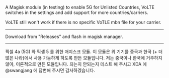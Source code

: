 A Magisk module (in testing) to enable 5G for Unlisted Countries, VoLTE switches in the settings and add support for more countries/carriers.

VoLTE still won't work if there is no specific VoTLE mbn file for your carrier.

----------------------------------------------------------
Download from "Releases" and flash in magisk manager.

----------------------------------------------------------

픽셀 4a (5G) 와 픽셀 5 를 위한 매지스크 모듈.
이 모듈은 위 기기를 중국과 한국 (+ 더 많은 나라)에서 사용 가능하게 하도록 만든 모듈입니다. 
저는 중국이나 한국에 거주하지 않아, 이론적으로 만든 모듈입니다.
되는지 안되는지 테스트 해 주시고 XDA 에 @swangjang 에 답변해 주시면 감사하겠습니다.
